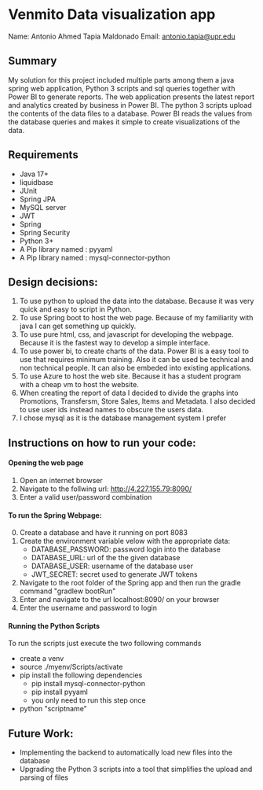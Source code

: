# Venmito Data visualization app

Name: Antonio Ahmed Tapia Maldonado
Email: antonio.tapia@upr.edu    

## Summary
My solution for this project included multiple parts among them a java spring web application, Python 3 scripts and sql queries together with Power BI to generate reports. The web application presents the latest report and analytics created by business in Power BI. The python 3 scripts upload the contents of the data files to a database. Power BI reads the values from the database queries and makes it simple to create visualizations of the data.

## Requirements
* Java 17+
* liquidbase
* JUnit
* Spring JPA
* MySQL server
* JWT
* Spring
* Spring Security
* Python 3+
* A Pip library named : pyyaml
* A Pip library named : mysql-connector-python

## Design decisions:
1. To use python to upload the data into the database. Because it was very quick and easy to script in Python.
2. To use Spring boot to host the web page. Because of my familiarity with java I can get something up quickly.
3. To use pure html, css, and javascript for developing the webpage. Because it is the fastest way to develop a simple interface.
4. To use power bi, to create charts of the data. Power BI is a easy tool to use that requires minimum training. Also it can be used be technical and non technical people. It can also be embeded into existing applications.
5. To use Azure to host the web site. Because it has a student program with a cheap vm to host the website.
6. When creating the report of data I decided to divide the graphs into Promotions, Transfersm, Store Sales, Items and Metadata. I also decided to use user ids instead names to obscure the users data.
7. I chose mysql as it is the database management system I prefer

## Instructions on how to run your code:

#### Opening the web page
1. Open an internet browser
2. Navigate to the follwing url: http://4.227.155.79:8090/
3. Enter a valid user/password combination

#### To run the Spring Webpage:
0. Create a database and have it running on port 8083
1. Create the environment variable velow with the appropriate data:
    * DATABASE_PASSWORD: password login into the database
    * DATABASE_URL: url of the the given database
    * DATABASE_USER: username of the database user
    * JWT_SECRET: secret used to generate JWT tokens
2. Navigate to the root folder of the Spring app and then run the gradle command "gradlew bootRun"
3. Enter and navigate to the url localhost:8090/ on your browser 
4. Enter the username and password to login


#### Running the Python Scripts
To run the scripts just execute the two following commands 
- create a venv
- source ./myenv/Scripts/activate
- pip install the following dependencies
    - pip install mysql-connector-python
    - pip install pyyaml
    - you only need to run this step once  
- python "scriptname" 


## Future Work:
- Implementing the backend to automatically load new files into the database
- Upgrading the Python 3 scripts into a tool that simplifies the upload and parsing of files